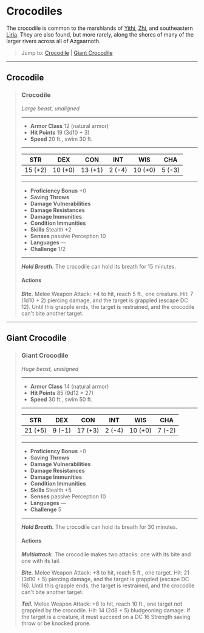 # Crocodiles
The crocodile is common to the marshlands of [Yithi](../Nations/Yithi.md), [Zhi](../Nations/Zhi.md), and southeastern [Liria](../Nations/Liria.md). They are also found, but more rarely, along the shores of many of the larger rivers across all of Azgaarnoth.

> Jump to: [Crocodile](#crocodile) | [Giant Crocodile](#giant-crocodile)

---

## Crocodile

>### Crocodile
>*Large beast, unaligned*
>___
>- **Armor Class** 12 (natural armor)
>- **Hit Points** 19 (3d10 + 3)
>- **Speed** 20 ft., swim 30 ft.
>___
>|**STR**|**DEX**|**CON**|**INT**|**WIS**|**CHA**|
>|:---:|:---:|:---:|:---:|:---:|:---:|
>|15 (+2)|10 (+0)|13 (+1)|2 (-4)|10 (+0)|5 (-3)|
>
>___
>- **Proficiency Bonus** +0
>- **Saving Throws** 
>- **Damage Vulnerabilities** 
>- **Damage Resistances** 
>- **Damage Immunities** 
>- **Condition Immunities** 
>- **Skills** Stealth +2
>- **Senses** passive Perception 10
>- **Languages** —
>- **Challenge** 1/2
>___
>***Hold Breath.*** The crocodile can hold its breath for 15 minutes.
>
>#### Actions
>***Bite.*** Melee Weapon Attack: +4 to hit, reach 5 ft., one creature. Hit: 7 (1d10 + 2) piercing damage, and the target is grappled (escape DC 12). Until this grapple ends, the target is restrained, and the crocodile can't bite another target.
>

---

## Giant Crocodile

>### Giant Crocodile
>*Huge beast, unaligned*
>___
>- **Armor Class** 14 (natural armor)
>- **Hit Points** 85 (9d12 + 27)
>- **Speed** 30 ft., swim 50 ft.
>___
>|**STR**|**DEX**|**CON**|**INT**|**WIS**|**CHA**|
>|:---:|:---:|:---:|:---:|:---:|:---:|
>|21 (+5)|9 (-1)|17 (+3)|2 (-4)|10 (+0)|7 (-2)|
>
>___
>- **Proficiency Bonus** +0
>- **Saving Throws** 
>- **Damage Vulnerabilities** 
>- **Damage Resistances** 
>- **Damage Immunities** 
>- **Condition Immunities** 
>- **Skills** Stealth +5
>- **Senses** passive Perception 10
>- **Languages** —
>- **Challenge** 5
>___
>***Hold Breath.*** The crocodile can hold its breath for 30 minutes.
>
>#### Actions
>***Multiattack.*** The crocodile makes two attacks: one with its bite and one with its tail.
>
>***Bite.*** Melee Weapon Attack: +8 to hit, reach 5 ft., one target. Hit: 21 (3d10 + 5) piercing damage, and the target is grappled (escape DC 16). Until this grapple ends, the target is restrained, and the crocodile can't bite another target.
>
>***Tail.*** Melee Weapon Attack: +8 to hit, reach 10 ft., one target not grappled by the crocodile. Hit: 14 (2d8 + 5) bludgeoning damage. If the target is a creature, it must succeed on a DC 16 Strength saving throw or be knocked prone.
>
